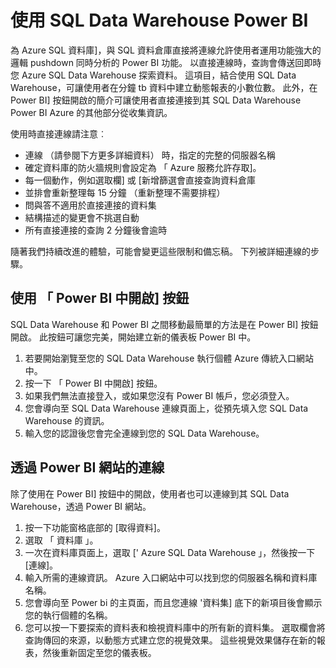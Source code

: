 <properties
   pageTitle="使用 Power BI 與 SQL Data Warehouse |Microsoft Azure"
   description="使用 Power BI Azure SQL Data Warehouse 具有開發解決方案的秘訣。"
   services="sql-data-warehouse"
   documentationCenter="NA"
   authors="lodipalm"
   manager="barbkess"
   editor=""/>

<tags
   ms.service="sql-data-warehouse"
   ms.devlang="NA"
   ms.topic="article"
   ms.tgt_pltfrm="NA"
   ms.workload="data-services"
   ms.date="05/31/2016"
   ms.author="lodipalm;barbkess;sonyama"/>

# <a name="use-power-bi-with-sql-data-warehouse"></a>使用 SQL Data Warehouse Power BI
為 Azure SQL 資料庫]，與 SQL 資料倉庫直接將連線允許使用者運用功能強大的邏輯 pushdown 同時分析的 Power BI 功能。  以直接連線時，查詢會傳送回即時您 Azure SQL Data Warehouse 探索資料。  這項目，結合使用 SQL Data Warehouse，可讓使用者在分鐘 tb 資料中建立動態報表的小數位數。  此外，在 Power BI] 按鈕開啟的簡介可讓使用者直接連接到其 SQL Data Warehouse Power BI Azure 的其他部分從收集資訊。

使用時直接連線請注意︰

+ 連線 （請參閱下方更多詳細資料） 時，指定的完整的伺服器名稱
+ 確定資料庫的防火牆規則會設定為 「 Azure 服務允許存取]。
+ 每一個動作，例如選取欄] 或 [新增篩選會直接查詢資料倉庫
+ 並排會重新整理每 15 分鐘 （重新整理不需要排程）
+ 問與答不適用於直接連接的資料集
+ 結構描述的變更會不挑選自動
+ 所有直接連接的查詢 2 分鐘後會逾時

隨著我們持續改進的體驗，可能會變更這些限制和備忘稿。 下列被詳細連線的步驟。  

## <a name="using-the-open-in-power-bi-button"></a>使用 「 Power BI 中開啟] 按鈕
SQL Data Warehouse 和 Power BI 之間移動最簡單的方法是在 Power BI] 按鈕開啟。 此按鈕可讓您完美，開始建立新的儀表板 Power BI 中。  

1.  若要開始瀏覽至您的 SQL Data Warehouse 執行個體 Azure 傳統入口網站中。
2.  按一下 「 Power BI 中開啟] 按鈕。
3.  如果我們無法直接登入，或如果您沒有 Power BI 帳戶，您必須登入。  
4.  您會導向至 SQL Data Warehouse 連線頁面上，從預先填入您 SQL Data Warehouse 的資訊。
5.  輸入您的認證後您會完全連線到您的 SQL Data Warehouse。

## <a name="connecting-through-the-power-bi-portal"></a>透過 Power BI 網站的連線
除了使用在 Power BI] 按鈕中的開啟，使用者也可以連線到其 SQL Data Warehouse，透過 Power BI 網站。

1.  按一下功能窗格底部的 [取得資料]。
2.  選取 「 資料庫 」。
3.  一次在資料庫頁面上，選取 [' Azure SQL Data Warehouse 」，然後按一下 [連線]。
4.  輸入所需的連線資訊。  Azure 入口網站中可以找到您的伺服器名稱和資料庫名稱。
5.  您會導向至 Power bi 的主頁面，而且您連線 '資料集] 底下的新項目後會顯示您的執行個體的名稱。  
6.   您可以按一下要探索的資料表和檢視資料庫中的所有新的資料集。 選取欄會將查詢傳回的來源，以動態方式建立您的視覺效果。 這些視覺效果儲存在新的報表，然後重新固定至您的儀表板。

<!--Image references-->

<!--Article references-->
[SQL Data Warehouse development overview]:  ./sql-data-warehouse-overview-develop/
[SQL Data Warehouse integration overview]:  ./sql-data-warehouse-overview-integration/

<!--MSDN references-->

<!--Other Web references-->
